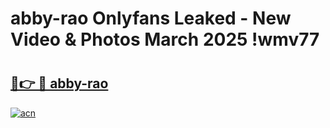 # abby-rao Onlyfans Leaked - New Video & Photos March 2025 !wmv77

# <h2><a href="https://niakvr.iuczelnia.edu.pl?title=abby-rao&ref=wmv77">🔗👉 🔴 abby-rao</a></h2>

[![acn](https://github.com/user-attachments/assets/0f9c940e-d8b0-45ae-aac7-cd30a18b3e1c)](https://niakvr.iuczelnia.edu.pl?title=abby-rao&ref=wmv77)

